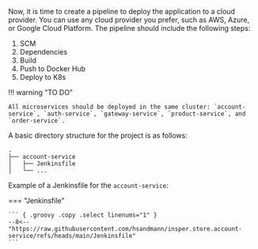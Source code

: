 Now, it is time to create a pipeline to deploy the application to a cloud provider. You can use any cloud provider you prefer, such as AWS, Azure, or Google Cloud Platform. The pipeline should include the following steps:

1. SCM
1. Dependencies
1. Build
1. Push to Docker Hub
1. Deploy to K8s

!!! warning "TO DO"

    All microservices should be deployed in the same cluster: `account-service`, `auth-service`, `gateway-service`, `product-service`, and `order-service`.

A basic directory structure for the project is as follows:

``` { .bash }
.
├── account-service
│   ├── Jenkinsfile
│   └── ...
```

Example of a Jenkinsfile for the `account-service`:

=== "Jenkinsfile"

    ``` { .groovy .copy .select linenums="1" }
    --8<-- "https://raw.githubusercontent.com/hsandmann/insper.store.account-service/refs/heads/main/Jenkinsfile"
    ```

